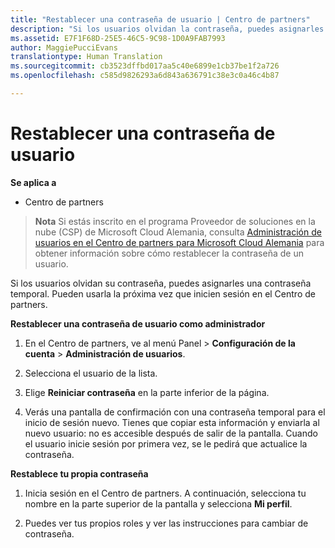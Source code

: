 ```yaml
---
title: "Restablecer una contraseña de usuario | Centro de partners"
description: "Si los usuarios olvidan la contraseña, puedes asignarles una contraseña temporal nueva. Pueden usarla la próxima vez que inicien sesión en el Centro de partners."
ms.assetid: E7F1F68D-25E5-46C5-9C98-1D0A9FAB7993
author: MaggiePucciEvans
translationtype: Human Translation
ms.sourcegitcommit: cb3523dffbd017aa5c40e6899e1cb37be1f2a726
ms.openlocfilehash: c585d9826293a6d843a636791c38e3c0a46c4b87

---
```


# Restablecer una contraseña de usuario

**Se aplica a**

-  Centro de partners
   
>**Nota** Si estás inscrito en el programa Proveedor de soluciones en la nube (CSP) de Microsoft Cloud Alemania, consulta [Administración de usuarios en el Centro de partners para Microsoft Cloud Alemania](user-management-in-partner-center-for-microsoft-cloud-germany.md) para obtener información sobre cómo restablecer la contraseña de un usuario.

Si los usuarios olvidan su contraseña, puedes asignarles una contraseña temporal. Pueden usarla la próxima vez que inicien sesión en el Centro de partners.

**Restablecer una contraseña de usuario como administrador**

1.  En el Centro de partners, ve al menú Panel &gt; **Configuración de la cuenta** &gt; **Administración de usuarios**.
2.  Selecciona el usuario de la lista.

3.  Elige **Reiniciar contraseña** en la parte inferior de la página.

4.  Verás una pantalla de confirmación con una contraseña temporal para el inicio de sesión nuevo. Tienes que copiar esta información y enviarla al nuevo usuario: no es accesible después de salir de la pantalla. Cuando el usuario inicie sesión por primera vez, se le pedirá que actualice la contraseña.

**Restablece tu propia contraseña**

1.  Inicia sesión en el Centro de partners. A continuación, selecciona tu nombre en la parte superior de la pantalla y selecciona **Mi perfil**.

2.  Puedes ver tus propios roles y ver las instrucciones para cambiar de contraseña.

 

 






<!--HONumber=Jan17_HO2-->



